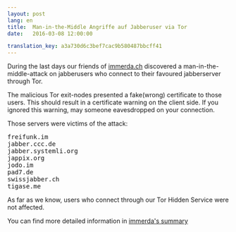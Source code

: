 ```yaml
---
layout: post 
lang: en 
title:  Man-in-the-Middle Angriffe auf Jabberuser via Tor 
date:   2016-03-08 12:00:00

translation_key: a3a730d6c3bef7cac9b580487bbcff41
---
```


During the last days our friends of [immerda.ch](https://www.immerda.ch/) discovered a
man-in-the-middle-attack on jabberusers who connect to their favoured jabberserver through Tor.

The malicious Tor exit-nodes presented a fake(wrong) certificate to those users. This should result in a certificate warning on the client side.
If you ignored this warning, may someone eavesdropped on your connection.

Those servers were victims of the attack:

<pre>
freifunk.im
jabber.ccc.de
jabber.systemli.org
jappix.org
jodo.im
pad7.de
swissjabber.ch
tigase.me
</pre>

As far as we know, users who connect through our Tor Hidden Service were not affected.

You can find more detailed information in [immerda's summary](https://tech.immerda.ch/2016/03/xmpp-man-in-the-middle-via-tor/)
